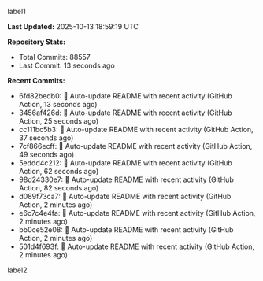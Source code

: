 
label1 
<!-- ACTIVITY_START -->
**Last Updated:** 2025-10-13 18:59:19 UTC

**Repository Stats:**
- Total Commits: 88557
- Last Commit: 13 seconds ago

**Recent Commits:**
- 6fd82bedb0: 🤖 Auto-update README with recent activity (GitHub Action, 13 seconds ago)
- 3456af426d: 🤖 Auto-update README with recent activity (GitHub Action, 25 seconds ago)
- cc111bc5b3: 🤖 Auto-update README with recent activity (GitHub Action, 37 seconds ago)
- 7cf866ecff: 🤖 Auto-update README with recent activity (GitHub Action, 49 seconds ago)
- 5eddd4c212: 🤖 Auto-update README with recent activity (GitHub Action, 62 seconds ago)
- 98d24330e7: 🤖 Auto-update README with recent activity (GitHub Action, 82 seconds ago)
- d089f73ca7: 🤖 Auto-update README with recent activity (GitHub Action, 2 minutes ago)
- e6c7c4e4fa: 🤖 Auto-update README with recent activity (GitHub Action, 2 minutes ago)
- bb0ce52e08: 🤖 Auto-update README with recent activity (GitHub Action, 2 minutes ago)
- 501d4f693f: 🤖 Auto-update README with recent activity (GitHub Action, 2 minutes ago)
<!-- ACTIVITY_END -->

label2
